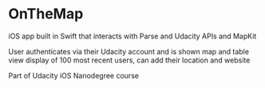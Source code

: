 # OnTheMap

iOS app built in Swift that interacts with Parse and Udacity APIs and MapKit

User authenticates via their Udacity account and is shown map and table view display of 100 most recent users, can add their location and website

Part of Udacity iOS Nanodegree course
